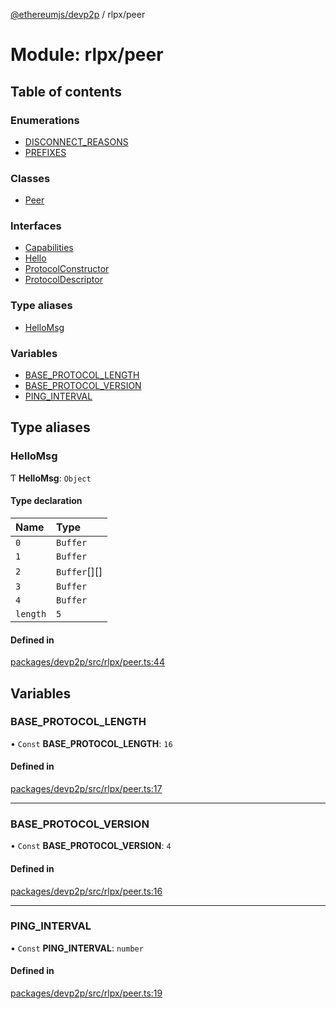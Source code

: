 [@ethereumjs/devp2p](../README.md) / rlpx/peer

# Module: rlpx/peer

## Table of contents

### Enumerations

- [DISCONNECT_REASONS](../enums/rlpx_peer.disconnect_reasons.md)
- [PREFIXES](../enums/rlpx_peer.prefixes.md)

### Classes

- [Peer](../classes/rlpx_peer.peer.md)

### Interfaces

- [Capabilities](../interfaces/rlpx_peer.capabilities.md)
- [Hello](../interfaces/rlpx_peer.hello.md)
- [ProtocolConstructor](../interfaces/rlpx_peer.protocolconstructor.md)
- [ProtocolDescriptor](../interfaces/rlpx_peer.protocoldescriptor.md)

### Type aliases

- [HelloMsg](rlpx_peer.md#hellomsg)

### Variables

- [BASE_PROTOCOL_LENGTH](rlpx_peer.md#base_protocol_length)
- [BASE_PROTOCOL_VERSION](rlpx_peer.md#base_protocol_version)
- [PING_INTERVAL](rlpx_peer.md#ping_interval)

## Type aliases

### HelloMsg

Ƭ **HelloMsg**: `Object`

#### Type declaration

| Name     | Type         |
| :------- | :----------- |
| `0`      | `Buffer`     |
| `1`      | `Buffer`     |
| `2`      | `Buffer`[][] |
| `3`      | `Buffer`     |
| `4`      | `Buffer`     |
| `length` | `5`          |

#### Defined in

[packages/devp2p/src/rlpx/peer.ts:44](https://github.com/ethereumjs/ethereumjs-monorepo/blob/master/packages/devp2p/src/rlpx/peer.ts#L44)

## Variables

### BASE_PROTOCOL_LENGTH

• `Const` **BASE_PROTOCOL_LENGTH**: `16`

#### Defined in

[packages/devp2p/src/rlpx/peer.ts:17](https://github.com/ethereumjs/ethereumjs-monorepo/blob/master/packages/devp2p/src/rlpx/peer.ts#L17)

---

### BASE_PROTOCOL_VERSION

• `Const` **BASE_PROTOCOL_VERSION**: `4`

#### Defined in

[packages/devp2p/src/rlpx/peer.ts:16](https://github.com/ethereumjs/ethereumjs-monorepo/blob/master/packages/devp2p/src/rlpx/peer.ts#L16)

---

### PING_INTERVAL

• `Const` **PING_INTERVAL**: `number`

#### Defined in

[packages/devp2p/src/rlpx/peer.ts:19](https://github.com/ethereumjs/ethereumjs-monorepo/blob/master/packages/devp2p/src/rlpx/peer.ts#L19)
